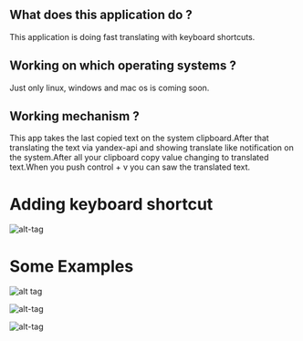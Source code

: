 ## What does this application do ? 
This application is doing fast translating with keyboard shortcuts.
## Working on which operating systems ? 
Just only linux, windows and mac os is coming soon.
## Working mechanism ?
This app takes the last copied text on the system clipboard.After that translating the text via yandex-api and showing translate like notification on the system.After all your clipboard copy value changing to translated text.When you push control + v you can saw the translated text.
# Adding keyboard shortcut

![alt-tag](http://oi65.tinypic.com/332xteg.jpg)

# Some Examples

![alt tag](http://oi67.tinypic.com/23vjdw5.jpg)

![alt-tag](http://i68.tinypic.com/20541g5.png)

![alt-tag](http://oi67.tinypic.com/24eosvr.jpg)




